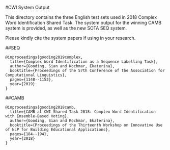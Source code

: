 
#CWI System Output

This directory contains the three English test sets used in 2018 Complex Word Identification Shared Task. The system output for the winning CAMB system is provided, as well as the new SOTA SEQ system.

Please kindly cite the system papers if using in your research.

##SEQ
```
@inproceedings{gooding2019complex,
  title={Complex Word Identification as a Sequence Labelling Task},
  author={Gooding, Sian and Kochmar, Ekaterina},
  booktitle={Proceedings of the 57th Conference of the Association for Computational Linguistics},
  pages={1148--1153},
  year={2019}
}
```


##CAMB
```
@inproceedings{gooding2018camb,
  title={CAMB at CWI Shared Task 2018: Complex Word Identification with Ensemble-Based Voting},
  author={Gooding, Sian and Kochmar, Ekaterina},
  booktitle={Proceedings of the Thirteenth Workshop on Innovative Use of NLP for Building Educational Applications},
  pages={184--194},
  year={2018}
}
```
